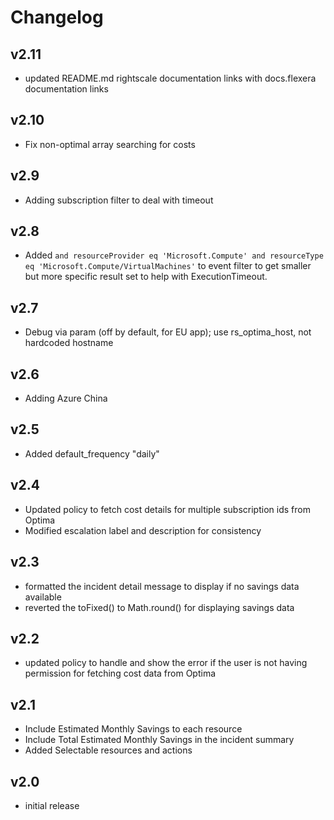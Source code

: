 # Changelog

## v2.11

- updated README.md rightscale documentation links with docs.flexera documentation links

## v2.10

- Fix non-optimal array searching for costs

## v2.9

- Adding subscription filter to deal with timeout

## v2.8

- Added `and resourceProvider eq 'Microsoft.Compute' and resourceType eq 'Microsoft.Compute/VirtualMachines'` to event filter
  to get smaller but more specific result set to help with ExecutionTimeout.

## v2.7

- Debug via param (off by default, for EU app); use rs_optima_host, not hardcoded hostname

## v2.6

- Adding Azure China

## v2.5

- Added default_frequency "daily"

## v2.4

- Updated policy to fetch cost details for multiple subscription ids from Optima
- Modified escalation label and description for consistency

## v2.3

- formatted the incident detail message to display if no savings data available
- reverted the toFixed() to Math.round() for displaying savings data

## v2.2

- updated policy to handle and show the error if the user is not having permission for fetching cost data from Optima

## v2.1

- Include Estimated Monthly Savings to each resource
- Include Total Estimated Monthly Savings in the incident summary
- Added Selectable resources and actions

## v2.0

- initial release
